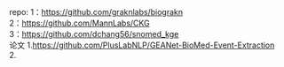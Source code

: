 repo:
1：https://github.com/graknlabs/biograkn  
2：https://github.com/MannLabs/CKG  
3：https://github.com/dchang56/snomed_kge  
论文
1.https://github.com/PlusLabNLP/GEANet-BioMed-Event-Extraction  
2. 
